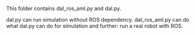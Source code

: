 This folder contains dal_ros_aml.py and dal.py. 

dal.py can run simulation without ROS dependency. dal_ros_aml.py can do what dal.py can do for simulation and further: run a real robot with ROS.
